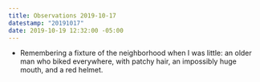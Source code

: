 ```yaml
---
title: Observations 2019-10-17
datestamp: "20191017"
date: 2019-10-19 12:32:00 -05:00
---
```


- Remembering a fixture of the neighborhood when I was little: an older man who biked everywhere, with patchy hair, an impossibly huge mouth, and a red helmet.
